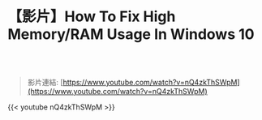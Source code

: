 # 【影片】How To Fix High Memory/RAM Usage In Windows 10

<!--more-->
<!--263-->
<br><br/>

>影片連結: [https://www.youtube.com/watch?v=nQ4zkThSWpM](https://www.youtube.com/watch?v=nQ4zkThSWpM)

{{< youtube nQ4zkThSWpM >}}

